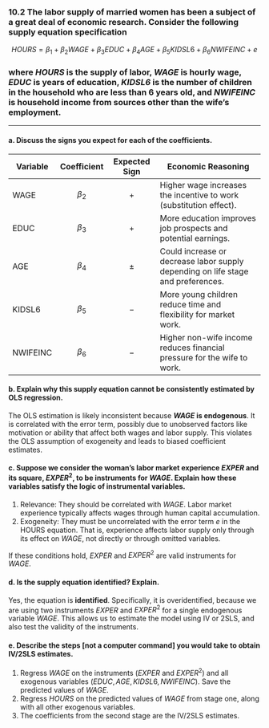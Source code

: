 ### 10.2 The labor supply of married women has been a subject of a great deal of economic research. Consider the following supply equation specification
$$
HOURS = \beta_1+ \beta_2WAGE + \beta_3EDUC + \beta_4AGE + \beta_5KIDSL6 + \beta_6NWIFEINC + e
$$
### where *HOURS* is the supply of labor, *WAGE* is hourly wage, *EDUC* is years of education, *KIDSL6* is the number of children in the household who are less than 6 years old, and *NWIFEINC* is household income from sources other than the wife’s employment.
---

#### a. Discuss the signs you expect for each of the coefficients.

| Variable   | Coefficient | Expected Sign  | Economic Reasoning                                                                 |
|------------|:-----------:|:--------------:|--------------------------------------------------------------------------------------|
| WAGE       | $\beta_2$   |       $+$      | Higher wage increases the incentive to work (substitution effect).                  |
| EDUC       | $\beta_3$   |       $+$      | More education improves job prospects and potential earnings.                       |
| AGE        | $\beta_4$   |      $\pm$     | Could increase or decrease labor supply depending on life stage and preferences.    |
| KIDSL6     | $\beta_5$   |       $−$      | More young children reduce time and flexibility for market work.                    |
| NWIFEINC   | $\beta_6$   |       $−$      | Higher non-wife income reduces financial pressure for the wife to work.             |

#### b. Explain why this supply equation cannot be consistently estimated by OLS regression.

The OLS estimation is likely inconsistent because **$WAGE$ is endogenous**. It is correlated with the error term, possibly due to unobserved factors like motivation or ability that affect both wages and labor supply. This violates the OLS assumption of exogeneity and leads to biased coefficient estimates.


#### c. Suppose we consider the woman’s labor market experience $EXPER$ and its square, $EXPER^2$, to be instruments for $WAGE$. Explain how these variables satisfy the logic of instrumental variables.

1. Relevance: They should be correlated with $WAGE$. Labor market experience typically affects wages through human capital accumulation.      
2. Exogeneity: They must be uncorrelated with the error term $e$ in the HOURS equation. That is, experience affects labor supply only through its effect on $WAGE$, not directly or through omitted variables.

If these conditions hold, $EXPER$ and $EXPER^2$ are valid instruments for $WAGE$.

#### d. Is the supply equation identified? Explain.

Yes, the equation is **identified**. Specifically, it is overidentified, because we are using two instruments $EXPER$ and $EXPER^2$ for a single endogenous variable $WAGE$. This allows us to estimate the model using IV or 2SLS, and also test the validity of the instruments.

#### e. Describe the steps [not a computer command] you would take to obtain IV/2SLS estimates.
1. Regress $WAGE$ on the instruments ($EXPER$ and $EXPER^2$) and all exogenous variables ($EDUC, AGE, KIDSL6, NWIFEINC$). Save the predicted values of $WAGE$.
2. Regress $HOURS$ on the predicted values of $WAGE$ from stage one, along with all other exogenous variables.
3. The coefficients from the second stage are the IV/2SLS estimates.
